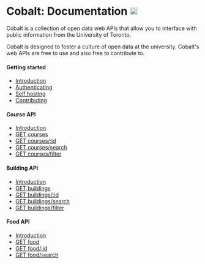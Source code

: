 # Cobalt: Documentation [<img src="https://avatars0.githubusercontent.com/u/10912859" width="20" height="20" />](https://cobalt.qas.im/documentation)

Cobalt is a collection of open data web APIs that allow you to interface with public information from the University of Toronto.

Cobalt is designed to foster a culture of open data at the university. Cobalt's web APIs are free to use and also free to contribute to.

#### Getting started

* [Introduction](./getting-started/introduction.md)
* [Authenticating](./getting-started/authenticating.md)
* [Self hosting](./getting-started/self-hosting.md)
* [Contributing](./getting-started/contributing.md)

#### Course API

* [Introduction](./endpoints/courses/introduction.md)
* [GET courses](./endpoints/courses/list.md)
* [GET courses/:id](./endpoints/courses/show.md)
* [GET courses/search](./endpoints/courses/search.md)
* [GET courses/filter](./endpoints/courses/filter.md)

#### Building API

* [Introduction](./endpoints/buildings/introduction.md)
* [GET buildings](./endpoints/buildings/list.md)
* [GET buildings/:id](./endpoints/buildings/show.md)
* [GET buildings/search](./endpoints/buildings/search.md)
* [GET buildings/filter](./endpoints/buildings/filter.md)

#### Food API

* [Introduction](./endpoints/food/introduction.md)
* [GET food](./endpoints/food/list.md)
* [GET food/:id](./endpoints/food/show.md)
* [GET food/search](./endpoints/food/search.md)
